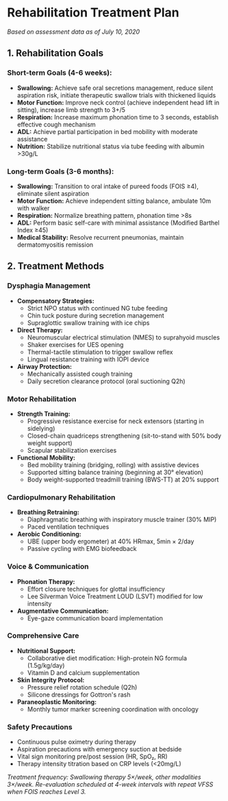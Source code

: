 # Rehabilitation Treatment Plan  
*Based on assessment data as of July 10, 2020*

## 1. Rehabilitation Goals  
### Short-term Goals (4-6 weeks):  
- **Swallowing:** Achieve safe oral secretions management, reduce silent aspiration risk, initiate therapeutic swallow trials with thickened liquids  
- **Motor Function:** Improve neck control (achieve independent head lift in sitting), increase limb strength to 3+/5  
- **Respiration:** Increase maximum phonation time to 3 seconds, establish effective cough mechanism  
- **ADL:** Achieve partial participation in bed mobility with moderate assistance  
- **Nutrition:** Stabilize nutritional status via tube feeding with albumin >30g/L  

### Long-term Goals (3-6 months):  
- **Swallowing:** Transition to oral intake of pureed foods (FOIS ≥4), eliminate silent aspiration  
- **Motor Function:** Achieve independent sitting balance, ambulate 10m with walker  
- **Respiration:** Normalize breathing pattern, phonation time >8s  
- **ADL:** Perform basic self-care with minimal assistance (Modified Barthel Index ≥45)  
- **Medical Stability:** Resolve recurrent pneumonias, maintain dermatomyositis remission  

## 2. Treatment Methods  
### Dysphagia Management  
- **Compensatory Strategies:**  
  - Strict NPO status with continued NG tube feeding  
  - Chin tuck posture during secretion management  
  - Supraglottic swallow training with ice chips  
- **Direct Therapy:**  
  - Neuromuscular electrical stimulation (NMES) to suprahyoid muscles  
  - Shaker exercises for UES opening  
  - Thermal-tactile stimulation to trigger swallow reflex  
  - Lingual resistance training with IOPI device  
- **Airway Protection:**  
  - Mechanically assisted cough training  
  - Daily secretion clearance protocol (oral suctioning Q2h)  

### Motor Rehabilitation  
- **Strength Training:**  
  - Progressive resistance exercise for neck extensors (starting in sidelying)  
  - Closed-chain quadriceps strengthening (sit-to-stand with 50% body weight support)  
  - Scapular stabilization exercises  
- **Functional Mobility:**  
  - Bed mobility training (bridging, rolling) with assistive devices  
  - Supported sitting balance training (beginning at 30° elevation)  
  - Body weight-supported treadmill training (BWS-TT) at 20% support  

### Cardiopulmonary Rehabilitation  
- **Breathing Retraining:**  
  - Diaphragmatic breathing with inspiratory muscle trainer (30% MIP)  
  - Paced ventilation techniques  
- **Aerobic Conditioning:**  
  - UBE (upper body ergometer) at 40% HRmax, 5min × 2/day  
  - Passive cycling with EMG biofeedback  

### Voice & Communication  
- **Phonation Therapy:**  
  - Effort closure techniques for glottal insufficiency  
  - Lee Silverman Voice Treatment LOUD (LSVT) modified for low intensity  
- **Augmentative Communication:**  
  - Eye-gaze communication board implementation  

### Comprehensive Care  
- **Nutritional Support:**  
  - Collaborative diet modification: High-protein NG formula (1.5g/kg/day)  
  - Vitamin D and calcium supplementation  
- **Skin Integrity Protocol:**  
  - Pressure relief rotation schedule (Q2h)  
  - Silicone dressings for Gottron's rash  
- **Paraneoplastic Monitoring:**  
  - Monthly tumor marker screening coordination with oncology  

### Safety Precautions  
- Continuous pulse oximetry during therapy  
- Aspiration precautions with emergency suction at bedside  
- Vital sign monitoring pre/post session (HR, SpO₂, RR)  
- Therapy intensity titration based on CRP levels (<20mg/L)  

*Treatment frequency: Swallowing therapy 5×/week, other modalities 3×/week. Re-evaluation scheduled at 4-week intervals with repeat VFSS when FOIS reaches Level 3.*